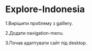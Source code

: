 # Explore-Indonesia

1.Вирішити проблему з galllery.

2.Додати navigation-menu.

3.Почав адаптувати сайт під desktop.
